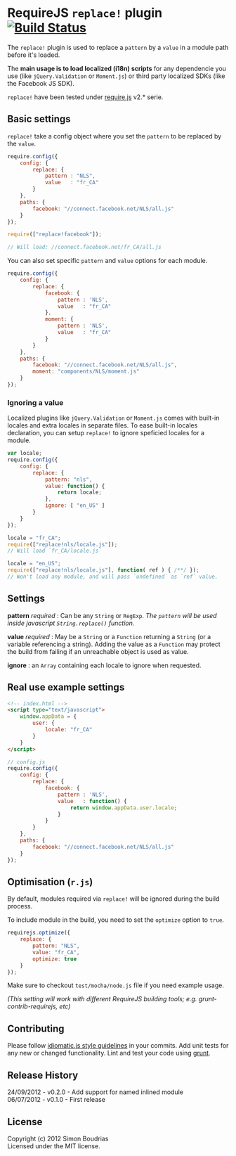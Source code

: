 RequireJS `replace!` plugin [![Build Status](https://secure.travis-ci.org/SBoudrias/require.replace.png)](http://travis-ci.org/SBoudrias/require.replace)
============================================

The `replace!` plugin is used to replace a `pattern` by a `value` in a module path before
it's loaded.

The **main usage is to load localized (i18n) scripts** for any dependencie you use (like `jQuery.Validation` or `Moment.js`) or third party localized SDKs (like the Facebook JS SDK).

`replace!` have been tested under [require.js](https://github.com/jrburke/requirejs) v2.* serie.


Basic settings
------------------------------------------
`replace!` take a config object where you set the `pattern` to be replaced by the `value`.

```javascript
require.config({
	config: {
		replace: {
			pattern : "NLS",
			value   : "fr_CA"
		}
	},
	paths: {
		facebook: "//connect.facebook.net/NLS/all.js"
	}
});

require(["replace!facebook"]);

// Will load: //connect.facebook.net/fr_CA/all.js
```

You can also set specific `pattern` and `value` options for each module.

```javascript
require.config({
	config: {
		replace: {
			facebook: {
				pattern : 'NLS',
				value   : "fr_CA"
			},
			moment: {
				pattern : 'NLS',
				value   : "fr_CA"
			}
		}
	},
	paths: {
		facebook: "//connect.facebook.net/NLS/all.js",
		moment: "components/NLS/moment.js"
	}
});
```

### Ignoring a value

Localized plugins like `jQuery.Validation` or `Moment.js` comes with built-in locales and
extra locales in separate files. To ease built-in locales declaration, you can setup
`replace!` to ignore speficied locales for a module.

```Javascript
var locale;
require.config({
	config: {
		replace: {
			pattern: "nls",
			value: function() {
				return locale;
			},
			ignore: [ "en_US" ]
		}
	}
});

locale = "fr_CA";
require(["replace!nls/locale.js"]);
// Will load `fr_CA/locale.js`

locale = "en_US";
require(["replace!nls/locale.js"], function( ref ) { /**/ });
// Won't load any module, and will pass `undefined` as `ref` value.
```


Settings
------------------------------------
**pattern** _required_ : Can be any `String` or `RegExp`. _The `pattern` will be used
inside javascript `String.replace()` function._

**value**   _required_ : May be a `String` or a `Function` returning a `String` (or a
variable referencing a string). Adding the value as a `Function` may protect the build from
failing if an unreachable object is used as value.

**ignore** : an `Array` containing each locale to ignore when requested.


Real use example settings
------------------------------------

```html
<!-- index.html -->
<script type="text/javascript">
	window.appData = {
		user: {
			locale: "fr_CA"
		}
	}
</script>
```

```javascript
// config.js
require.config({
	config: {
		replace: {
			facebook: {
				pattern : 'NLS',
				value   : function() {
					return window.appData.user.locale;
				}
			}
		}
	},
	paths: {
		facebook: "//connect.facebook.net/NLS/all.js"
	}
});
```


Optimisation (`r.js`)
------------------------------------

By default, modules required via `replace!` will be ignored during the build process.

To include module in the build, you need to set the `optimize` option to `true`.

```javascript
requirejs.optimize({
	replace: {
		pattern: "NLS",
		value: "fr_CA",
		optimize: true
	}
});
```

Make sure to checkout `test/mocha/node.js` file if you need example usage.

_(This setting will work with different RequireJS building tools; e.g. grunt-contrib-requirejs, etc)_


Contributing
------------------------------------
Please follow [idiomatic.js style guidelines](https://github.com/rwldrn/idiomatic.js/) in
your commits. Add unit tests for any new or changed functionality. Lint and test your code
using [grunt](https://github.com/cowboy/grunt).


Release History
------------------------------------
24/09/2012 - v0.2.0 - Add support for named inlined module  
06/07/2012 - v0.1.0 - First release  


License
------------------------------------
Copyright (c) 2012 Simon Boudrias  
Licensed under the MIT license.
